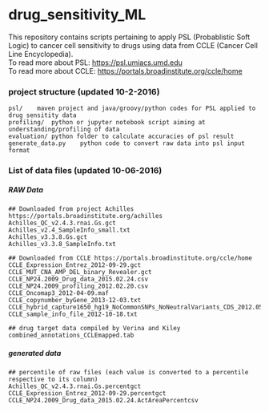 # drug_sensitivity_ML
This repository contains scripts pertaining to apply PSL (Probablistic Soft Logic) to cancer cell sensitivity to drugs using data from CCLE (Cancer Cell Line Encyclopedia).  
To read more about PSL: https://psl.umiacs.umd.edu  
To read more about CCLE: https://portals.broadinstitute.org/ccle/home  

### project structure (updated 10-2-2016)
    psl/    maven project and java/groovy/python codes for PSL applied to drug sensitity data  
    profiling/  python or jupyter notebook script aiming at understanding/profiling of data
    evaluation/ python folder to calculate accuracies of psl result
    generate_data.py    python code to convert raw data into psl input format   
 
### List of data files (updated 10-06-2016)
    
##### RAW Data
    ## Downloaded from project Achilles https://portals.broadinstitute.org/achilles
    Achilles_QC_v2.4.3.rnai.Gs.gct
    Achilles_v2.4_SampleInfo_small.txt
    Achilles_v3.3.8.Gs.gct
    Achilles_v3.3.8_SampleInfo.txt
    
    ## Downloaded from CCLE https://portals.broadinstitute.org/ccle/home
    CCLE_Expression_Entrez_2012-09-29.gct
    CCLE_MUT_CNA_AMP_DEL_binary_Revealer.gct
    CCLE_NP24.2009_Drug_data_2015.02.24.csv
    CCLE_NP24.2009_profiling_2012.02.20.csv
    CCLE_Oncomap3_2012-04-09.maf
    CCLE_copynumber_byGene_2013-12-03.txt
    CCLE_hybrid_capture1650_hg19_NoCommonSNPs_NoNeutralVariants_CDS_2012.05.07.maf
    CCLE_sample_info_file_2012-10-18.txt 
    
    ## drug target data compiled by Verina and Kiley
    combined_annotations_CCLEmapped.tab
    
##### generated data
    ## percentile of raw files (each value is converted to a percentile respective to its column)
    Achilles_QC_v2.4.3.rnai.Gs.percentgct
    CCLE_Expression_Entrez_2012-09-29.percentgct
    CCLE_NP24.2009_Drug_data_2015.02.24.ActAreaPercentcsv
